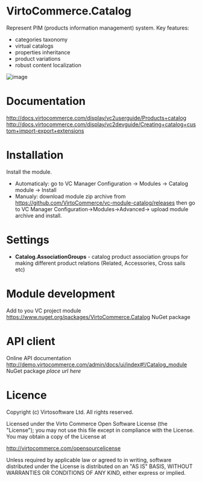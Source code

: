 # VirtoCommerce.Catalog
Represent PIM (products information management) system.
Key features:
* categories taxonomy
* virtual catalogs
* properties inheritance
* product variations 
* robust content localization

![image](https://cloud.githubusercontent.com/assets/7566324/15540050/edd41b2e-2285-11e6-8962-a173e002ace7.png)

# Documentation
http://docs.virtocommerce.com/display/vc2userguide/Products+catalog
http://docs.virtocommerce.com/display/vc2devguide/Creating+catalog+custom+import-export+extensions

# Installation
Install the module.
* Automaticaly: go to VC Manager Configuration -> Modules -> Catalog  module -> Install
* Manualy: download module zip archive from https://github.com/VirtoCommerce/vc-module-catalog/releases  then go to VC Manager Configuration->Modules->Advanced-> upload module archive and install.

# Settings
* **Catalog.AssociationGroups** - catalog product association groups for making different product relations (Related, Accessories, Cross sails etc)

# Module development
Add to you VC project module https://www.nuget.org/packages/VirtoCommerce.Catalog NuGet package

# API client 
Online API documentation http://demo.virtocommerce.com/admin/docs/ui/index#!/Catalog_module
NuGet package *place url here*

# Licence
Copyright (c) Virtosoftware Ltd.  All rights reserved.

Licensed under the Virto Commerce Open Software License (the "License"); you
may not use this file except in compliance with the License. You may
obtain a copy of the License at

http://virtocommerce.com/opensourcelicense

Unless required by applicable law or agreed to in writing, software
distributed under the License is distributed on an "AS IS" BASIS,
WITHOUT WARRANTIES OR CONDITIONS OF ANY KIND, either express or
implied.
